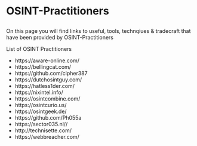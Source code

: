 # <p>OSINT-Practitioners</p>

<p>On this page you will find links to useful, tools, technqiues & tradecraft that have been provided by OSINT-Practitioners</p> 
<p>List of OSINT Practitioners</p>
<ul>
  <li>https://aware-online.com/</li>
  <li>https://bellingcat.com/</li>
  <li>https://github.com/cipher387</li>
  <li>https://dutchosintguy.com/</li>
  <li>https://hatless1der.com/</li>
  <li>https://nixintel.info/</li>
  <li>https://osintcombine.com/</li>
  <li>https://osintcurio.us/</li>
  <li>https://osintgeek.de/</li>
  <li>https://github.com/Ph055a</li>
  <li>https://sector035.nl//</li>
  <li>http://technisette.com/</li>
  <li>https://webbreacher.com/</li>
</ul>



